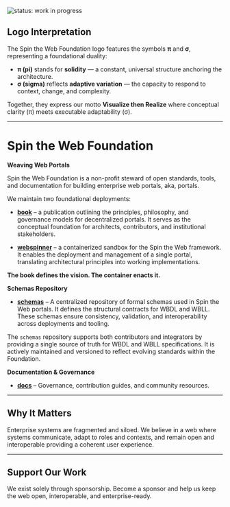 ![status: work in progress](https://img.shields.io/badge/status-WIP-yellow)

## Logo Interpretation  
The Spin the Web Foundation logo features the symbols **π** and **σ**, representing a foundational duality:

- **π (pi)** stands for **solidity** — a constant, universal structure anchoring the architecture.  
- **σ (sigma)** reflects **adaptive variation** — the capacity to respond to context, change, and complexity.

Together, they express our motto **Visualize then Realize** where conceptual clarity (π) meets executable adaptability (σ).

---

# Spin the Web Foundation  
**Weaving Web Portals**

Spin the Web Foundation is a non-profit steward of open standards, tools, and documentation for building enterprise web portals, aka, portals.

We maintain two foundational deployments:

- [**book**](https://github.com/spintheweb/book) – a publication outlining the principles, philosophy, and governance models for decentralized portals. It serves as the conceptual foundation for architects, contributors, and institutional stakeholders.

- [**webspinner**](https://github.com/spintheweb/webspinner) – a containerized sandbox for the Spin the Web framework. It enables the deployment and management of a single portal, translating architectural principles into working implementations.

**The book defines the vision. The container enacts it.**

**Schemas Repository**

- [**schemas**](https://github.com/spintheweb/schemas) – A centralized repository of formal schemas used in Spin the Web portals. It defines the structural contracts for WBDL and WBLL. These schemas ensure consistency, validation, and interoperability across deployments and tooling.

The `schemas` repository supports both contributors and integrators by providing a single source of truth for WBDL and WBLL specifications. It is actively maintained and versioned to reflect evolving standards within the Foundation.

**Documentation & Governance**
- [**docs**](https://github.com/spintheweb/docs) – Governance, contribution guides, and community resources.

---

## Why It Matters  
Enterprise systems are fragmented and siloed. We believe in a web where systems communicate, adapt to roles and contexts, and remain open and interoperable providing a coherent user experience.

---

## Support Our Work  
We exist solely through sponsorship. Become a sponsor and help us keep the web open, interoperable, and enterprise-ready.
